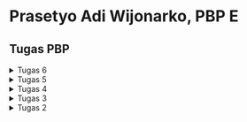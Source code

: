 # Prasetyo Adi Wijonarko, PBP E

## **Tugas PBP**

<details>
<summary> Tugas 6 </summary>

- [X] Mengubah tugas 5 yang telah dibuat sebelumnya menjadi menggunakan AJAX.
	- [x] AJAX GET
	   - [x] Ubahlah kode cards data item agar dapat mendukung  AJAX GET.
      - [x] Lakukan pengambilan task menggunakan AJAX GET.
   - [x] AJAX POST
      - [x] Buatlah sebuah tombol yang membuka sebuah modal dengan form untuk menambahkan item.
      - [x] Buatlah fungsi view baru untuk menambahkan item baru ke dalam basis data.
      - [x] Buatlah path ```/create-ajax/``` yang mengarah ke fungsi view yang baru kamu buat.
      - [x] Hubungkan form yang telah kamu buat di dalam modal kamu ke path``` /create-ajax/```.
      - [x] Lakukan refresh pada halaman utama secara asinkronus untuk menampilkan daftar item terbaru tanpa reload halaman utama secara keseluruhan.
   - [x] Melakukan perintah ```collecstatic```
- [X] Menjawab beberapa pertanyaan berikut pada ```README.md``` pada root folder (silakan modifikasi ```README.md`` yang telah kamu buat sebelumnya; tambahkan subjudul untuk setiap tugas).
   - [x] Jelaskan perbedaan antara asynchronous programming dengan synchronous programming.
   - [x] Dalam penerapan JavaScript dan AJAX, terdapat penerapan paradigma event-driven programming. Jelaskan maksud dari paradigma tersebut dan sebutkan salah satu contoh penerapannya pada tugas ini.
   - [x] Jelaskan penerapan asynchronous programming pada AJAX.
   - [x] Pada PBP kali ini, penerapan AJAX dilakukan dengan menggunakan Fetch API daripada library jQuery. Bandingkanlah kedua teknologi tersebut dan tuliskan pendapat kamu teknologi manakah yang lebih baik untuk digunakan.
   - [x] Jelaskan bagaimana cara kamu mengimplementasikan checklist di atas secara step-by-step (bukan hanya sekadar mengikuti tutorial).
- [x] Melakukan ```add```-```commit```-```push``` ke GitHub
- [x] Melakukan deployment ke PaaS PBP Fasilkom UI dan sertakan tautan aplikasi pada file README.md.
<br>
<hr>

### Mengubah tugas 5 yang telah dibuat sebelumnya menjadi menggunakan AJAX

- AJAX GET
   - Ubahlah kode card data item agar dapat mendukung AJAX GET
   - Lakukan pengambilan task menggunakan AJAX GET
      - Buka views.py pada direktori main dan tambahkan fungsi berikut
      ```
      def get_item_json(request):
         product_item = Item.objects.all()
         return HttpResponse(serializers.serialize('json', product_item))
      ```
      - Buka urls.py, tambahkan impor fungsi ```get_item_json``` dan tambahkan kode berikut di ```urlpatterns```
      ```
      path('get-item/', get_item_json, name='get_item_json'),
      ```
      - Buka ```main.html``` tambahkan ```<script>```
      ```
      async function getProducts() {
         return fetch("{% url 'main:get_item_json' %}").then((res) => res.json())
      }
      ```
- AJAX POST
   - Modal:
   - Button untuk membuka modal:
   - Buatlah fungsi view baru untuk menambahkan item baru ke dalam basis data.
      - Buka ```views.py``` pada main dan tambahkan import ```from django.views.decorators.csrf import csrf_exempt``` dan tambahkan fungsi berikut:
         ```
         @csrf_exempt
         def add_item_ajax(request):
            if request.method == 'POST':
               name = request.POST.get("name")
               amount = request.POST.get("amount")
               description = request.POST.get("description")
               user = request.user

               new_product = Product(name=name,amount=amount, description=description, user=user)
               new_product.save()

               return HttpResponse(b"CREATED", status=201)
            return HttpResponseNotFound()
         ```
   - Buatlah path /create-ajax/ yang mengarah ke fungsi view yang baru kamu buat.
      - Buka urls.py tambahkan impor add_item_ajax dari views.py dan tambahkan path url:
         ```
         path('create-ajax/', add_product_ajax, name='add_product_ajax'),
         ```
   - Hubungkan form yang telah kamu buat di dalam modal kamu ke path /create-ajax/.

   - Lakukan refresh pada halaman utama secara asinkronus untuk menampilkan daftar item terbaru tanpa reload halaman utama secara keseluruhan.
- Melakukan perintah ```collecstatic```.
   - Buka ```settings.py``` dan tambahkan kode beirkut:
   ```
   STATIC_URL = 'static/'
   STATIC_ROOT = os.path.join(BASE_DIR, 'static')
   ```
   - Jalankan dengan perintah ```python3 manage.py collectstatic```
<hr>

### Jelaskan perbedaan antara asynchronous programming dengan synchronous programming.
- Asynchronous Programming:
   - Non-blocking dan Multi-Threaded:
   Asynchronous programming adalah arsitektur non-blocking, yang berarti eksekusi suatu tugas tidak bergantung pada selesainya tugas sebelumnya. Tugas-tugas dapat berjalan secara simultan (multi-threaded).
   - Parallel Execution:
   Operasi atau program dapat berjalan secara paralel, memungkinkan beberapa tugas berjalan secara bersamaan.
   - Non-blocking I/O:
   Dapat mengirim banyak permintaan ke server tanpa harus menunggu jawaban dari setiap permintaan sebelum mengirim yang berikutnya.
   - Increased Throughput:
   Meningkatkan throughput karena beberapa operasi dapat berjalan pada saat bersamaan.
   - User Experience:
   Meningkatkan pengalaman pengguna dengan mengurangi waktu tunda antara pemanggilan fungsi dan pengembalian nilai dari fungsi tersebut. Ini membantu aplikasi merasa lebih responsif dan cepat.
- Synchronous Programming:
   - Blocking dan Single-Threaded:
   Synchronous programming adalah arsitektur blocking, yang berarti eksekusi setiap operasi tergantung pada penyelesaian operasi sebelumnya. Hanya satu operasi atau program yang akan berjalan pada satu waktu (single-threaded).
   - Sequential Execution:
   Operasi atau program dijalankan secara berurutan, satu demi satu. Setiap tugas harus menunggu tugas sebelumnya untuk selesai sebelum dapat dimulai.
   - Blocking I/O:
   Hanya bisa mengirim satu permintaan ke server pada satu waktu dan harus menunggu sampai mendapatkan jawaban sebelum mengirim permintaan berikutnya.
   - Slower Execution:
   Lebih lambat karena operasi berjalan satu per satu secara berurutan.
   - Developer Experience:
   Lebih mudah untuk dikodekan. Synchronous programming lebih mudah diimplementasikan dan didukung oleh hampir semua bahasa pemrograman. Karena ini adalah metode pemrograman default, pengembang tidak perlu menghabiskan waktu belajar hal baru yang dapat membuka peluang bagi bug.
<hr>

### Dalam penerapan JavaScript dan AJAX, terdapat penerapan paradigma event-driven programming. Jelaskan maksud dari paradigma tersebut dan sebutkan salah satu contoh penerapannya pada tugas ini.
Paradignma event-driven programming mengacu pada pendekatan dimana elemen-elemen yang terdapat dalam halaman web berkomunikasi melalui events (peristwa). Misalnya, ketika pengguna berinteraksi dengan web seperti mengklik tombol, peristiwa tersebut dipicu. Sebagai respons, kode atau tindakan tertentu dieksekusi. Pendekatan ini memungkinkan halaman web menjadi dinamis dan responsif terhadap tindakan pengguna, menciptakan pengalaman pengguna yang lebih interaktif dan dinamis. Dalam paradignma event-driven programming, program menunggu terjadinya peristiwa tertentu. Ketika peristiwa tersebut terjadi, kode yang sesuai akan dijalankan. Contoh salah satu penerapannya adalah ```Buat Item```, menggunakan event ```onclick``` pada ```button_add```. 
<hr>

### Jelaskan penerapan asynchronous programming pada AJAX.
Dalam penggunaan AJAX asinkronus, respons dari server tidak menunggu permintaan. Setelah mengirim permintaan, JavaScript dapat melanjutkan tugas lainnya. Setiap permintaan AJAX melibatkan pengiriman data dan informasi header ke server, yang kemudian diproses oleh server untuk menghasilkan respons yang dikirimkan kembali ke klien. Dengan cara ini, JavaScript dapat mengirim permintaan tanpa harus menunggu respons, memungkinkan kelancaran jalannya tugas lainnya, dan tetap menjaga responsivitas halaman.
<hr>

### Pada PBP kali ini, penerapan AJAX dilakukan dengan menggunakan Fetch API daripada library jQuery. Bandingkanlah kedua teknologi tersebut dan tuliskan pendapat kamu teknologi manakah yang lebih baik untuk digunakan.
Fetch API
- Bagian standar JavaScript yang didukung oleh banyak browser dan mengadopsi pendekatan yang lebih baru.
- Dirancang untuk kompatibilitas lintas browser dan lebih cocok untuk mendukung browser lama.
- Mengembalikan objek Promise, memudahkan penggunaan async/await.
jQuery
- Fokus pada permintaan HTTP dan respons, tanpa banyak fitur tambahan, dan tidak memiliki ekosistem plugin yang besar.
- Memiliki ekosistem yang luas dengan banyak plugin yang dapat memperluas fungsionalitas dan menghemat waktu.
- Dapat memperkenalkan beberapa overhead dan pemrosesan tambahan yang dapat mempengaruhi kinerja dalam permintaan yang intensif.
menurut saya penggunaan jQuery dan Fetch API sangat tergantung pada kebutuhan dan konteks proyek. Jika sudah menggunakan jQuery dan ingin menghindari menambahkan dependensi tambahan, penggunaan jQuery AJAX mungkin menjadi pilihan yang tepat. Jika mencari sintaks yang lebih modern dan fleksibel, maka gunakan Fetch API. Selain itu, jika proyek perlu mendukung browser yang lebih lama yang tidak mendukung Fetch API, maka penggunaan jQuery AJAX dengan kompatibilitas yang baik bisa menjadi pilihan yang masuk akal. 
</details>

<details>
<summary>Tugas 5 </summary>

Checklist untuk tugas ini adalah sebagai berikut.
- [X] Kustomisasi desain pada templat HTML yang telah dibuat pada Tugas 4 dengan menggunakan CSS atau CSS framework (seperti Bootstrap, Tailwind, Bulma) dengan ketentuan sebagai berikut:
	- [x] Kustomisasi halaman login, register, dan tambah inventori semenarik mungkin.
	- [x] Kustomisasi halaman daftar inventori menjadi lebih berwarna maupun menggunakan apporach lain seperti menggunakan Card.
- [x] Menjawab beberapa pertanyaan berikut pada `README.md` pada root folder (silakan modifikasi `README.md` yang telah kamu buat sebelumnya; tambahkan subjudul untuk setiap tugas).
	- [x]Jelaskan manfaat dari setiap element selector dan kapan waktu yang tepat untuk menggunakannya.
	- [x] Jelaskan HTML5 Tag yang kamu ketahui.
	- [x] Jelaskan perbedaan antara margin dan padding.
   - [x] Jelaskan perbedaan antara framework CSS Tailwind dan Bootstrap. Kapan sebaiknya kita menggunakan Bootstrap daripada Tailwind, dan sebaliknya?
	- [x] Jelaskan bagaimana cara kamu mengimplementasikan checklist di atas secara step-by-step (bukan hanya sekadar mengikuti tutorial).
- [X] Melakukan add-commit-push ke GitHub.
<br>
<hr>

### Jelaskan bagaimana cara kamu mengimplementasikan checklist di atas secara step-by-step (bukan hanya sekadar mengikuti tutorial).
1. `create_item.html`
   * Pada `create_item.html` saya menambahkan CSS seperti berikut
   ```
   .add-item-container {
      display: flex;
      justify-content: center;
      align-items: center;
      height: 100vh;
      background-color: #4caf50;
   }

   .add-item-form {
      text-align: center;
      padding: 20px;
      border-radius: 10px;
      background-color: white;
   }

   .add-item-header {
      color: #4caf50;
   }

   .add-item-table {
      margin: 0 auto;
   }

   .add-item-button {
      background-color: #4caf50;
      color: white;
      padding: 10px 20px;
      border: none;
      border-radius: 5px;
      cursor: pointer;
   }

   ```

   Penjelasan CSS di atas:

      * `.add-item-container`: Membuat wadah dengan tinggi 100% dari viewport (tinggi layar) dengan latar belakang warna hijau (#4caf50) dan mengatur kontennya ke 
      tengah baik secara horizontal maupun vertikal.
      * `add-item-form`: Mendesain formulir dengan latar belakang putih, padding 20px, dan sudut elemen formulir (border-radius) sebesar 10px.
      * `.add-item-header`: Memberi warna teks hijau untuk judul formulir.
      * `.add-item-table`: Mengatur margin formulir ke auto, sehingga akan berada di tengah-tengah halaman.
      * `.add-item-button`: Mendesain tombol dengan latar belakang hijau dan teks putih, dengan padding 10px di atas dan bawah serta 20px di kanan dan kiri, 
      membulatkan sudut tombol (border-radius) sebesar 5px, dan mengubah kursor saat diarahkan ke tombol.
   
   * Dengan menambahkan style yang sudah kita definisikan, ubah htmlnya agar dapat menggunakan style tersebut seperti contoh dibawah berikut:
   ```
   {% extends 'base.html' %} 

   {% block content %}
   <div class="add-item-container">
      <div class="add-item-form">
         <h1 class="add-item-header">Add New Item</h1>
         <form method="POST">
               {% csrf_token %}
               <table class="add-item-table">
                  {{ form.as_table }}
                  <tr>
                     <td></td>
                     <td>
                           <input type="submit" value="Add Item" class="add-item-button">
                     </td>
                  </tr>
               </table>
         </form>
      </div>
   </div>
   {% endblock %}

   ```

2. `login.html`
   * Pada `login.html` saya menambahkan CSS sebagai berikut:
   ```
      body {
         background-color: #58d358;
         display: flex;
         justify-content: center;
         align-items: center;
         height: 100vh;
         margin: 0;
      }

      .login {
         background-color: #ffffff;
         padding: 20px;
         border-radius: 10px;
         box-shadow: 0px 0px 10px 0px rgba(0, 0, 0, 0.1);
      }

      .login h1 {
         text-align: center;
         color: #008000;
      }

      .form-control {
         width: 90%;
         padding: 10px;
         margin: 10px 0;
         border: 1px solid #008000;
         border-radius: 5px;
      }

      .btn.login_btn {
         width: 30%;
         margin: 0 auto;
         background-color: #008000;
         color: #ffffff;
         border: none;
         padding: 10px;
         cursor: pointer;
         border-radius: 5px;
         display: block;
      }

      .btn.login_btn:hover {
         background-color: #005700;
      }

      .login p {
         text-align: center;
         margin-top: 20px;
      }

   ```
   Penjelasan
      * `body`: Mengatur latar belakang halaman dengan warna hijau muda (#58d358) dan mengatur tata letak halaman menjadi flex container agar elemen-elemen di dalamnya dapat diatur secara fleksibel.
      * `.login`: Mengatur tampilan kotak login dengan latar belakang putih, padding, sudut elemen login (border-radius), dan efek bayangan menggunakan properti box-shadow.
      * `.login h1`: Mengatur tampilan judul "Login" dengan warna hijau muda (#008000) dan posisi teks tengah (text-align: center).
      * `.form-control`: Mengatur tampilan input dengan lebar 90%, padding, margin atas dan bawah, border, dan sudut elemen input.
      * `.btn.login_btn`: Mengatur tampilan tombol login dengan lebar 30%, warna latar belakang hijau muda, warna teks putih, border, padding, kursor, sudut elemen tombol, dan membuatnya menjadi elemen blok untuk menerapkan margin tengah (margin: 0 auto).
      * `.btn.login_btn:hover:` Mengatur tampilan tombol saat dihover dengan mengubah warna latar belakang menjadi hijau tua (#005700).
      * `.login p`: Memusatkan teks "Don't have an account yet? Register Now" secara horizontal dan memberikan margin atas 20px

   * Setelah mendefinisikan style cssnya, tambahkan kode html sebagai berikut
   ```
   <body>
      <div class="login">
         <h1>Login</h1>
         <form method="POST" action="">
               {% csrf_token %}
               <div>
                  <input type="text" name="username" placeholder="Username" class="form-control">
               </div>

               <div>
                  <input type="password" name="password" placeholder="Password" class="form-control">
               </div>

               <div>
                  <input class="btn login_btn" type="submit" value="Login">
               </div>
         </form>

         {% if messages %}
         <ul>
               {% for message in messages %}
               <li>{{ message }}</li>
               {% endfor %}
         </ul>
         {% endif %}

         <p>Don't have an account yet? <a href="{% url 'main:register' %}">Register Now</a></p>
      </div>
   </body>

   </html>
   ```
3. `register.html`
   * Pada `register.html` saya menambahkan css sebagai berikut
   ```
   .login-container {
      display: flex;
      justify-content: center;
      align-items: center;
      height: 100vh;
      background-color: #4caf50;
   }

   .login {
      text-align: center;
      padding: 20px;
      border-radius: 10px;
      background-color: white;
   }

   .login-form table {
      margin: 0 auto;
   }

   .login-form input[type="text"], 
   .login-form input[type="password"] {
      width: 100%;
      margin-bottom: 10px;
      padding: 8px;
      box-sizing: border-box;
   }

   .login-form input[type="submit"] {
      background-color: #4caf50;
      color: white;
      padding: 10px 20px;
      border: none;
      border-radius: 5px;
      cursor: pointer;
   }

   .login-form input[type="submit"]:hover {
      background-color: #45a049;
   }
   ```

   Penjelasan
      * `.login-container`: Membuat wadah dengan tinggi 100% dari viewport (tinggi layar) dengan latar belakang warna hijau (#4caf50) dan mengatur kontennya ke tengah baik secara horizontal maupun vertikal.
      * `.login`: Membuat kotak formulir dengan latar belakang putih, padding 20px, dan sudut elemen formulir (border-radius) sebesar 10px.
      * `.login-form table`: Mengatur margin formulir ke auto, sehingga formulir berada di tengah halaman.
      * `.login-form input[type="text"], .login-form input[type="password"]`: Mengatur lebar input menjadi 100%, memberi margin bawah 10px, padding 8px, dan mengatur box-sizing agar padding tidak mempengaruhi lebar input.
      * `.login-form input[type="submit"]`: Mendesain tombol submit dengan latar belakang hijau (#4caf50), teks putih, padding 10px di atas dan bawah serta 20px di kanan dan kiri, membulatkan sudut tombol (border-radius) sebesar 5px, dan mengubah kursor saat diarahkan ke tombol.
      * `.login-form input[type="submit"]:hover`: Mengubah warna latar belakang tombol saat dihover menjadi hijau tua (#45a049).

   * Setelah mendefinisikan style cssnya, tambahkan kode html sebagai berikut
   ```
   <div class="login-container">
      <div class="login">
         <h1>Register</h1>  

         <form method="POST" class="login-form">  
               {% csrf_token %}  
               <table>
                  {{ form.as_table }}  
                  <tr>  
                     <td></td>
                     <td><input type="submit" name="submit" value="Daftar"/></td>  
                  </tr>  
               </table>  
         </form>

         {% if messages %}  
               <ul>   
                  {% for message in messages %}  
                     <li>{{ message }}</li>  
                  {% endfor %}  
               </ul>   
         {% endif %}
      </div>
   </div>  
   ```
4. `main.html`
   * Pada `main.html` saya menambahkan CSS sebagai berikut:
   ```
      body {
         background-color: #f5f5f5;
         font-family: Arial, sans-serif;
         margin: 0;
         padding: 0;
      }

      .header {
         background-color: #4caf50;
         color: white;
         padding: 15px;
         text-align: left;
         display: flex;
         justify-content: space-between;
         align-items: center;
         margin-bottom: 30px;
      }

      .last-login-text {
         bottom: 20px;
         right: 20px;
         background-color: white;
         padding: 10px;
         border-radius: 5px;
         box-shadow: 0 4px 8px 0 rgba(0, 0, 0, 0.2);
      }

      .header-right {
         display: flex;
         gap: 20px;
      }

      .container {
         display: flex;
         flex-wrap: wrap;
         justify-content: center;
         padding: 20px;
      }

      .add-button {
         margin: 0 200px;
         background-color: #4caf50;
         color: white;
         border: none;
         padding: 14px 20px;
         border-radius: 5px;
         cursor: pointer;
         transition: background-color 0.3s ease;
         margin-bottom: 5px;
         text-decoration: none;
      }

      .add-button:hover {
         background-color: #45a049;
      }

      .item-count {
         font-size: 20px;
         font-weight: bold;
         margin-bottom: 10px;
         font-family: "Roboto", sans-serif;
      }

      .top-section {
         margin: 0 80px;
         margin-top: 20px;
         display: flex;
         justify-content: space-between;
         width: 100%;
         margin-bottom: 5px;
      }

      .card {
         width: 300px;
         margin: 20px;
         padding: 40px;
         border-radius: 10px;
         box-shadow: 0 4px 8px 0 rgba(0, 0, 0, 0.2);
         background-color: white;
         transition: box-shadow 0.3s ease;
      }

      .card-buttons {
         display: flex;
         flex-direction: column;
         justify-content: space-between;
         margin-top: 20px;
      }

      .card-button {
         background-color: #4caf50;
         color: white;
         border: none;
         padding: 10px 20px;
         border-radius: 5px;
         cursor: pointer;
         transition: background-color 0.3s ease;
         width: 100px;
         text-align: center;
         text-decoration: none;
      }

      .button-row {
         display: flex;
         justify-content: space-between;
         margin-bottom: 10px;
      }

      .card-button:last-child {
         margin-right: 0;
      }

      .card-button:hover {
         background-color: #45a049;
      }

      .logout {
         color: white;
         text-decoration: none;
         background-color: #f44336;
         padding: 10px 20px;
         border-radius: 5px;
         transition: background-color 0.3s ease;
      }

      .logout:hover {
         background-color: #d32f2f;
      }
   ```
   Penjelasannya :
      * `Body`: Digunakan untuk mengatur properti dasar halaman: Memberikan latar belakang berwarna (#f5f5f5), menggunakan font Arial dan fallback sans-serif, 
      serta menghapus margin dan padding default.
      * `.header`: Digunakan untuk mengatur header halaman: Memberikan latar belakang hijau (#4caf50), teks putih, padding 15px, dan mengatur elemen-elemen 
      di dalamnya menggunakan flexbox agar terletak di sebelah kiri dan kanan.
      * `.last-login-text`: Digunakan untuk menampilkan teks sesi terakhir login: Memberikan latar belakang putih, padding 10px, border-radius 5px, dan efek bayangan (box shadow) untuk memberi elemen tampilan bertekstur.
      * `.header-right`: Digunakan untuk mengelompokkan elemen di sebelah kanan header: Menggunakan flexbox dengan jarak (gap) 20px antar elemen.
      * `.container`: Digunakan untuk mengelompokkan konten halaman: Menggunakan flexbox dengan wrap agar konten dapat melingkupi ke baris baru jika ruang tidak mencukupi, 
      dan memberikan padding 20px.
      * `.add-button`: Digunakan untuk tombol "Buat Item": Memberikan margin di sisi kanan dan kiri, latar belakang hijau, teks putih, padding, sudut melengkung, efek hover 
      dengan perubahan warna latar belakang, dan mengubah kursor menjadi tanda tangan saat dihover.
      * `.item-count`: Digunakan untuk menunjukkan jumlah item: Memberikan ukuran font 20px, tebal, dan menggunakan font "Roboto" atau fallback sans-serif.
      * `.top-section`: Digunakan untuk mengatur bagian atas halaman: Menggunakan flexbox dengan ruang margin, memberikan efek hover pada tombol "Buat Item" seperti .add-button.
      * `.card`: Digunakan untuk mengatur kartu item: Memberikan lebar 300px, margin, padding, sudut melengkung, efek bayangan, dan transisi efek bayangan untuk 
      merespons perubahan hover.
      * ``.card-buttons``: Digunakan untuk mengelompokkan tombol-tombol di dalam kartu item: Menggunakan flexbox dengan penataan vertikal, memberikan ruang margin di bagian atas.
      * ``.card-button``: Digunakan untuk tombol-tombol dalam kartu item: Memberikan latar belakang hijau, teks putih, padding, sudut melengkung, efek hover 
      dengan perubahan warna latar belakang, dan mengubah kursor menjadi tanda tangan saat dihover.
      * ``.logout``: Digunakan untuk tombol logout: Memberikan warna teks putih, latar belakang merah (#f44336), padding, sudut melengkung, dan efek hover dengan 
      perubahan warna latar belakang.
   * Setelah mendefinisikan css style, tambahkan kode html sebagai berikut
   ```
      <body>
      <div class="header">
         <div class="header-left">
               <p><strong>Nama:</strong> {{ name }}</p>
               <p><strong>Kelas:</strong> {{ class }}</p>
         </div>
         <div class="header-right">
               <a href="{% url 'main:logout' %}" class="logout">Logout</a>
         </div>
      </div>

      <div class="top-section">
         <div class="top-section">
               <h2 class="item-count">Anda menyimpan {{ items.count }} item disini</h2>
               <a href="{% url 'main:create_item'%}" class="add-button">Buat Item</a>
         </div>
      </div>

      <div class="container">
         {% for item in items %}
               <div class="card">
                  <h2>{{ item.name }}</h2>
                  <p><strong>Jumlah:</strong> {{ item.amount }}</p>
                  <p><strong>Deskripsi:</strong> {{ item.description }}</p>
                  <div class="card-buttons">
                     <div class="button-row">
                           <a href="add_amount/{{ item.id }}" class="card-button">Tambah</a>
                           <a href="decrement_amount/{{ item.id }}" class="card-button">Kurang</a>
                     </div>
                     <div class="button-row">
                           <a href="edit_item/{{ item.id }}" class="card-button">Edit</a>
                           <a href="delete_item/{{ item.id }}" class="card-button">Hapus</a>
                     </div>
                  </div>
               </div>
         {% endfor %}
      </div>

      <div class="last-login-text">
         Sesi terakhir login: {{ last_login }}
      </div>

      </body>
      {% endblock content %}
      </html>

   ```
<br>
<hr>

### Jelaskan manfaat dari setiap element selector dan kapan waktu yang tepat untuk menggunakannya.
* Element Selector memungkinkan kita mengubah properti untuk semua elemen yang memiliki tag HTML yang sama.Kita dapat menggunakan element sebagai selector dalam file CSS. Element selector menggunakan format [id_name] (tanpa diawali oleh sebuah simbol).  Cocok digunakan saat Anda ingin mengubah gaya untuk semua elemen dengan tag HTML yang sama.
* ID selector menggunakan ID pada tag sebagai selector-nya. ID bersifat unik dalam satu halaman web. ID dapat ditambahkan pada halaman template HTML.Kemudian, kita dapat menggunakan ID tersebut sebagai selector dalam file CSS. ID selector menggunakan format #[id_name] (selalu diawali #).Digunakan ketika kita hanya memiliki satu elemen dalam halaman web yang membutuhkan pengaturan khusus dan unik.
* Class Selector memungkinkan kita untuk mengelompokkan elemen dengan karakteristik yang sama.Kemudian, kita dapat menggunakan Class tersebut sebagai selector dalam file CSS. Class selector menggunakan format .[class_name] (diawali .). Cocok digunakan ketika kita ingin mengelompokkan beberapa elemen yang memiliki karakteristik atau styling yang sama.
<br>
<hr>

### Jelaskan HTML5 tag uang kamu ketahui
* `<article>`: Digunakan untuk mendefinisikan sebuah konten independen dalam dokumen, seperti artikel blog, majalah, atau koran.
* `<aside>` : Menunjukkan bahwa artikel tersebut memiliki hubungan yang sedikit terkait dengan konten keseluruhan halaman.
* `<canvas>`: Digunakan untuk menggambar gambar atau grafik.
* `<details>`: Menyatakan informasi atau kontrol tambahan yang diperlukan oleh pengguna.
* `<footer>`: Mendefinisikan footer untuk sebuah bagian.
* `<header>`: Mendefinisikan header untuk sebuah bagian.
* `<nav>`: Digunakan untuk mendefinisikan tautan navigasi dalam dokumen.
* `<progress>`: Menyatakan kemajuan dari suatu tugas.
* `<rp>`: Mendefinisikan apa yang harus ditampilkan di browser yang tidak mendukung anotasi ruby.
* `<rt>`: Mendefinisikan penjelasan atau pelafalan karakter.
* `<ruby>`: Mendefinisikan anotasi ruby bersama dengan `<rp>` dan `<rt>`.
* `<section>`: Mendefinisikan sebuah bagian dalam dokumen.
* `<summary>`: Menyatakan judul yang terlihat untuk elemen ``<details>``.
<br>
<hr>

### Jelaskan perbedaan antara margin dan padding
* Padding:
   * Representasi: Padding menggambarkan jumlah ruang dalam 
   (inner space) yang dimiliki oleh suatu elemen.
   * Pengaturan Otomatis: Tidak mungkin mengatur padding 
   sebagai "auto padding." Padding harus ditentukan secara eksplisit.
   * Pengaturan Nilai Negatif: Tidak mungkin menggunakan nilai
   negatif saat mendefinisikan padding. Padding tidak dapat memiliki nilai negatif.
   * Pengaruh Terhadap Elemen Lain: Padding dapat dipengaruhi 
   oleh gaya elemen lain di situs web, seperti font atau ukuran konten.

* Margin:
   * Representasi: Margin adalah whitespace (ruang putih) yang tersedia di sekitar suatu elemen, menentukan jarak antara elemen tersebut dan elemen-elemen lain di sekitarnya.
   * Pengaturan Otomatis: Mungkin menggunakan pengaturan otomatis (seperti "margin: auto;") untuk margin, yang akan secara otomatis menyesuaikan margin berdasarkan konten dan lebar elemen terkait.
   * Pengaturan Nilai Negatif: Mungkin menggunakan nilai negatif saat mendefinisikan margin. Nilai negatif dalam margin dapat digunakan untuk menempatkan elemen di luar batas normalnya, menghasilkan tumpukan elemen.
   * Pengaruh Terhadap Elemen Lain: Margin tidak dipengaruhi oleh stylisasi elemen-elemen lain di situs web. Margin dapat mempengaruhi jarak antara elemen-elemen di sekitarnya tanpa mempengaruhi gaya elemen lainnya.
<br>
<hr>

### Jelaskan perbedaan antara framework CSS Tailwind dan Bootstrap. Kapan sebaiknya kita menggunakan Bootstrap daripada Tailwind, dan sebaliknya?
1. Tailwind
   * Tailwind CSS membangun tampilan dengan menggabungkan kelas-kelas utilitas yang telah didefinisikan sebelumnya.
   * Tailwind CSS memiliki file CSS yang lebih kecil sedikit dibandingkan Bootstrap dan hanya akan memuat kelas-kelas utilitas yang ada
   * Tailwind CSS memiliki memberikan fleksibilitas dan adaptabilitas tinggi terhadap proyek
   * Tailwind CSS memiliki pembelajaran yang lebih curam karena memerlukan pemahaman terhadap kelas-kelas utilitas yang tersedia dan bagaimana menggabungkannya untuk mencapai tampilan yang diinginkan.

2. Bootstrap
   * Bootstrap menggunakan gaya dan komponen yang telah didefinisikan, yang memiliki tampilan yang sudah jadi dan dapat digunakan secara langsung.
   * Bootstrap memiliki file CSS yang lebih besar dibandingkan dengan Tailwind CSS karena termasuk banyak komponen yang telah didefinisikan.
   * Bootstrap sering kali menghasilkan tampilan yang lebih konsisten di seluruh proyek karena menggunakan komponen yang telah didefinisikan.
   * Bootstrap memiliki pembelajaran yang lebih cepat untuk pemula karena dapat mulai dengan komponen yang telah didefinisikan. 

Jika menginginkan kontrol penuh dan kemampuan kostumisasi yang tinggi, Tailwind CSS merupakan pilihan yang baik. Namun, jika membutuhkan solusi cepat dan komponen yang sudah siap pakai dan konsistensi desain, Bootstrap lebih sesuai.

</details>

<details>
<summary>Tugas 4</summary>

Checklist untuk tugas ini adalah sebagai berikut.
- [X] Mengimplementasikan fungsi registrasi, login, dan logout untuk memungkinkan pengguna untuk mengakses aplikasi sebelumnya dengan lancar.
- [x] Membuat dua akun pengguna dengan masing-masing tiga dummy data menggunakan model yang telah dibuat pada aplikasi sebelumnya untuk 
      setiap akun di lokal.
- [x] Menghubungkan model `Item` dengan `User`.
- [x] Menampilkan detail informasi pengguna yang sedang logged in seperti username dan menerapkan `cookies` seperti `last login` 
      pada halaman utama aplikasi.
- [x] Menjawab beberapa pertanyaan berikut pada `README.md` pada root folder (silakan modifikasi `README.md` yang telah kamu 
      buat sebelumnya; tambahkan subjudul untuk setiap tugas).
	- [x]Apa itu Django `UserCreationForm`, dan jelaskan apa kelebihan dan kekurangannya?
	- [x] Apa perbedaan antara autentikasi dan otorisasi dalam konteks Django, dan mengapa keduanya penting?
	- [x] Apa itu _cookies_ dalam konteks aplikasi web, dan bagaimana Django menggunakan _cookies_ untuk mengelola data sesi pengguna?
   - [x] Apakah penggunaan cookies aman secara default dalam pengembangan web, atau apakah ada risiko potensial yang harus diwaspadai?
	- [x] Jelaskan bagaimana cara kamu mengimplementasikan checklist di	atas secara step-by-step (bukan hanya sekadar mengikuti tutorial).
- [X] Melakukan add-commit-push ke GitHub.
<br>
<hr>

### Mengimplementasikan fungsi registrasi, login, dan logout untuk memungkinkan pengguna untuk mengakses aplikasi sebleumnya dengan lancar
1. Membuat Fungsi dan Form Registrasi
   * Buka `views.py` pada subdirektori `main` dan buat fungsi `register ` yang menerima parameter request`, tambahkan kode berikut: 
   ```
   from django.shortcuts import redirect
   from django.contrib.auth.forms import UserCreationForm
   from django.contrib import messages  

   def register(request):
      form = UserCreationForm()

      if request.method == "POST":
         form = UserCreationForm(request.POST)
         if form.is_valid():
            form.save()
            messages.success(request, 'Your account has been successfully created!')
            return redirect('main:login')
      context = {'form':form}
      return render(request, 'register.html', context)
   ```

   * Buat berkas `register.html` pada `main/templates`, tambahkan kode berikut: 
   ```
   {% extends 'base.html' %}

   {% block meta %}
      <title>Register</title>
   {% endblock meta %}

   {% block content %}  

   <div class = "login">
      
      <h1>Register</h1>  

         <form method="POST" >  
               {% csrf_token %}  
               <table>  
                  {{ form.as_table }}  
                  <tr>  
                     <td></td>
                     <td><input type="submit" name="submit" value="Daftar"/></td>  
                  </tr>  
               </table>  
         </form>

      {% if messages %}  
         <ul>   
               {% for message in messages %}  
                  <li>{{ message }}</li>  
                  {% endfor %}  
         </ul>   
      {% endif %}

   </div>  

   {% endblock content %}
   ```

   * Buka `urls.py` dan tambahkan kode berikut:
    ```
    from main.views import register
    ```

    tambahkan _pathurl_

    ```
    path('register/', register, name='register'),
    ```
2. Membuat Fungsi Login
   * Buka `views.py` pada subdirektori `main` dan buatlah fungsi dengan nama `login_user` yang menerima parameter `request`. 
     Tambahkan kode berikut:
   ```
   from django.contrib.auth import authenticate, login

   def login_user(request):
    if request.method == 'POST':
        username = request.POST.get('username')
        password = request.POST.get('password')
        user = authenticate(request, username=username, password=password)
        if user is not None:
            login(request, user)
            return redirect('main:show_main')
        else:
            messages.info(request, 'Sorry, incorrect username or password. Please try again.')
    context = {}
    return render(request, 'login.html', context)
   ```
   * Buat berkas `login.html` pada `main/templates`, tambahkan kode berikut
   ```
   {% extends 'base.html' %}

   {% block meta %}
      <title>Login</title>
   {% endblock meta %}

   {% block content %}

   <div class = "login">

      <h1>Login</h1>

      <form method="POST" action="">
         {% csrf_token %}
         <table>
               <tr>
                  <td>Username: </td>
                  <td><input type="text" name="username" placeholder="Username" class="form-control"></td>
               </tr>
                     
               <tr>
                  <td>Password: </td>
                  <td><input type="password" name="password" placeholder="Password" class="form-control"></td>
               </tr>

               <tr>
                  <td></td>
                  <td><input class="btn login_btn" type="submit" value="Login"></td>
               </tr>
         </table>
      </form>

      {% if messages %}
         <ul>
               {% for message in messages %}
                  <li>{{ message }}</li>
               {% endfor %}
         </ul>
      {% endif %}     
         
      Don't have an account yet? <a href="{% url 'main:register' %}">Register Now</a>

   </div>

   {% endblock content %}
   ```

   * Buka `urls.py` tambahkan kode berikut
   ```
   from main.views import login_user
   ```

   Tambahkan _path url_
   ```
   path('login/', login_user, name='login'),
   ```

   3. Membuat funsi Logout 
   * Buka `views.py` pada subdirektori `main` dan buatlah fungsi dengan nama `logout_user` yang menerima parameter `request`. Tambahkan kode berikut:
   ```
   from django.contrib.auth import logout

   def logout_user(request):
    logout(request)
    return redirect('main:login')
   ```
   * Tambahkan kode berikut pada berkas `main.html` setelah _hyperlink tag_
   ```
   <a href="{% url 'main:logout' %}">
      <button>
         Logout
      </button>
   </a>
   ```

   * Buka `urls.py` tambahkan kode berikut
   ```
   from main.views import logout_user
   ```

   Tambahkan _path url_
   ```
   path('logout/', logout_user, name='logout'),
   ```
<br>
<hr>

### Membuat dua akun pengguna dengan masing-masing tiga dummy data menggunakan model yang telah dibuat pada aplikasi sebelumnya untuk setiap akun di lokal.
* Nnyalakan virtual environtment, lalu jalankan `python manage.py runserver` dan buka http://localhost:8000.
* Lakukan register, pada kasus ini saya menambahkan 2 dummy account yaitu 
   dummy account 1
   - name : Prasetyo_Adi
   - pass : jasjustehsisri
   - Item : 
      - Mangga - 5 - Mangga fresh dan segar	
      - Rujak - 20 - Rujak Segar
      - Ikan Kembung - 12 - Ikan kembung import
   dummyaccount 2
   - name : Ghoni
   - pass : GhaniGhoni
   - item : 
      - Pepaya - 11 - Pepaya Segar
      - Mangga - 21 - Mangga Segar
      - Ikan Lele - 15 - Ikan lele fresh
<br>
<hr>

### Menghubungkan model `Item` dengan `User`.
* Buka `models.py` pada subdirektori `main`, tambahkan kode:
   ```
   from django.contrib.auth.models import User
   ```

   Pada class Item tambahkan kode berikut
   ```
   user = models.ForeignKey(User, on_delete=models.CASCADE)
   ```
* Buka `views.py` pada subdirektori `main`, ubah `create_item`
   ```
   def create_item(request):
   item = ItemForm(request.POST or None)

   if form.is_valid() and request.method == "POST":
      item = form.save(commit=False)
      item.user = request.user
      item.save()
      return HttpResponseRedirect(reverse('main:show_main'))
   ...
   ```
* Ubah fungsi showmain
   ```
   def show_main(request):
      item = Item.objects.filter(user=request.user)

      context = {
        'name': request.user.username,
      ...
      }
   ```
* Nyalakan virtual environment, lakukan migrasi dengan menjalankan `python manage.py makemigrations`
* Jika muncul _error_, pilih `1` untuk menetapkan default value untuk field user pada semua row yang telah dibuat pada basis data.
* ketik `1` untuk menetapkan user dengan ID 1 (yang sudah kita buat sebelumnya) pada model yang sudah ada.
* Aplikasikan migrasi dengan melakukan `python manage.py migrate`
<br>
<hr>

### Menampilkan detail informasi pengguna yang sedang logged in seperti username dan menerapkan `cookies` seperti `last login` pada halaman utama aplikasi.
* Buka `views.py` tambahkan kode
```
import datetime
from django.http import HttpResponseRedirect
from django.urls import reverse
```
* Pada `login_user` ganti kode pada blok `if user is not None` menjadi berikut
```
...
if user is not None:
    login(request, user)
    response = HttpResponseRedirect(reverse("main:show_main")) 
    response.set_cookie('last_login', str(datetime.datetime.now()))
    return response
...
```
* Pada fungsi `show_main`, tambahkan kode berikut 
```
context = {
        'name': request.user.username,
        'class': 'PBP E', # Kelas PBP kamu
        'items': items,
        'last_login': request.COOKIES['last_login'],
    }
```
* Ubah fungsi `logout_user` menjadi 
```
def logout_user(request):
    logout(request)
    response = HttpResponseRedirect(reverse('main:login'))
    response.delete_cookie('last_login')
    return response
```
* Pada `main.html` tambahkan kode berikut diantara tabel dan tombol logout untuk menampilkan last login
```
...
<h5>Sesi terakhir login: {{ last_login }}</h5>
...
```
* Nyalakan virutal environment, jalankan server `python manage.py runserver`
* Untuk melihat data cookie `last_login`, klik kanan, klik _inspect element_, cari bagian _Application/Storage_. Klik bagian _Cookies_ 
   dan data _cookies_ akan tersedia
<br>
<hr>

### Apa itu Django `UserCreationForm`, dan jelaskan apa kelebihan dan kekurangannya?
UserCreationForm merupakan sebuah formulir bawan Django yang digunakan untuk memproses pendaftaran pengguna baru. Formulir ini memiliki tiga `field`, yaitu `username`, `password1`, dan `password2` (untuk konfirmasi password). Kelebihan dari UserCreationForm diantaranya mempermudah _developer_ untuk menngimplementasikan fitur register dengan cepat dan aman. Formulir ini juga menyediakan fitur bawaan seperti validasi dan enkripsi password secara otomatis. Kelemahannya adalah tampilan formulir ini standar, namun kelemahan ini masih bisa ditutupi dengan mengubah tampilannya secara ekstensif sesuai dengan desain yang kita inginkan
<br>
<hr>

### Apa perbedaan antara autentikasi dan otorisasi dalam konteks Django, dan mengapa keduanya penting?
Autentikasi merupakan proses yang digunakan untuk memverifikasi identitas seseorang (login). Otorisasi merupakan proses pengendalian hak akses terhadap sumber daya yang dilakukan setelah autentikasi. Perbedaannya, Autentikasi merupakan tahap sebelum otorisasi seperti mengecek kombinasi username dan password, jika sudah sesuai maka akan masuk ke tahap otorisasi dimana user tersebut akan memiliki akses ke sebuah sumber daya tersebut. Keduanya digunakan administrator untuk melindungi sistem dan informasi, termasuk dalam _framework_ django.
<br>
<hr>

### Apa itu _cookies_ dalam konteks aplikasi web, dan bagaimana Django menggunakan _cookies_ untuk mengelola data sesi pengguna
Cookies adalah sejumlah kecil informasi yang dikirim oleh server web ke browser pengguna dan kemudian dikirim kembali oleh browser pada permintaan halaman selanjutnya. Informasi ini disimpan dalam bentuk teks di sisi klien (browser) dan digunakan untuk berbagai tujuan seperti autentikasi, pelacakan pengguna, pemeliharaan prefrensi pengguna. Django menggunakan cookie yang disebut "session id" untuk menyimpan kunci sesi di browser pengguna. Data sesi yang sebenarnya, seperti preferensi atau status login pengguna, disimpan di dalam database secara default. Namun, kita dapat mengonfigurasi Django untuk menyimpan data sesi di tempat lain seperti sistem berkas, cookie, atau cache.
<br>
<hr>

### Apakah penggunaan cookies aman secara default dalam pengembangan web, atau apakah ada risiko potensial yang harus diwaspadai?
Penggunaan cookies secara default dalam pengembangan web tidak dianggap sebagai risiko keamanan yang signifikan. Namun, risiko muncul seperti cross site scripting (XSS), Session Hijacking, Cross-Site Request Forgery (XSRF). Dalam serangan XSS, penyerang dapat menyisipkan skrip berbahaya ke halaman web yang akan di eksekusi pengguna dan dapat digunakan untuk mencuri informasi dari cookies. Dalam serangan session hijacking, cookie sesi dicuri oleh pihak lain, sehingga penyerang dapat mengakses sesi pengguna sah dan melakukan tindakan atas nama pengguna. Pada XSRF, penyerang akan menghasut pengguna yang telah terotentikasi untuk melakukan tindakan seperti mengklik tautan atau mengirim permintaan HTTP, tanpa sepengetahuan mereka. Sehingga bisa saja mengakibatkan penghapusan data, perubahan data, pencurian data, dan lain-lain
</details>

<details>
<summary>Tugas 3</summary>

Checklist untuk tugas ini adalah sebagai berikut.
- [X] Membuat input `form` untuk menambahkan objek model pada app sebelumnya.
- [x] Tambahkan 5 fungsi `views` untuk melihat objek yang sudah ditambahkan dalam format HTML, XML, JSON, XML by ID, dan JSON by ID.
- [x] Membuat routing URL untuk masing-masing `views` yang telah ditambahkan pada poin 2.
- [x] Menjawab beberapa pertanyaan berikut pada README.md pada root folder.
	- [x] Apa perbedaan antara form POST dan form GET dalam Django?
	- [x] Apa perbedaan utama antara XML, JSON, dan HTML dalam konteks pengiriman data?
	- [x] Mengapa JSON sering digunakan dalam pertukaran data antara aplikasi web modern?
	- [x] Jelaskan bagaimana cara kamu mengimplementasikan checklist di	atas secara step-by-step (bukan hanya sekadar mengikuti tutorial).
- [X] Mengakses kelima URL di poin 2 menggunakan Postman, membuat screenshot dari hasil akses URL pada Postman, dan menambahkannya ke dalam `README.md.`
- [X] Melakukan add-commit-push ke GitHub.

### Membuat input `form` untuk menambahkan objek model pada app sebelumnya.
1. sebelum membuat form, kita perlu membuat kerangka views dari situs web kita. berikut ini adalah caranya 
 * membuat folder `templates` pada root folder, buat berkas `base.html` dan isi dengan kode berikut
   ```
   {% load static %}
      <!DOCTYPE html>
      <html lang="en">
         <head>
            <meta charset="UTF-8" />
            <meta
                  name="viewport"
                  content="width=device-width, initial-scale=1.0"
            />
            {% block meta %}
            {% endblock meta %}
         </head>

         <body>
            {% block content %}
            {% endblock content %}
         </body>
      </html>

* pada variabel `TEMPLATES` pada `settings.py` dalam direktori `prezzmarket` tambahkan kode berikut 
   ```...
   TEMPLATES = [
      {
         'BACKEND': 'django.template.backends.django.DjangoTemplates',
         'DIRS': [BASE_DIR / 'templates'], # Tambahkan kode ini
         'APP_DIRS': True,
         ...
      }
   ]
   ...

kode tersebut berguna untuk mendeteksi `base.html` sebagai berkas template
 * buka berkas `main.html` yang ada pada `templates` direktori `main`, ubah kodenya menjadi seperti berikut 
   ```
   {% extends 'base.html' %}

   {% block content %}
      <html>
      <head>
      </head>
      <body>
      <h1>Selamat datang di Prezzmarket</h1>

      <p><strong>Nama:</strong> {{ name }}</p>
      <p><strong>Kelas:</strong> {{ class }}
   {% endblock content %}

kode tersebut menggunakan `base.html` sebagai template utama

2. Setelah membuat kerangka, kita membuat form input data  
* buat berkas `forms.py` pada direktori main. tambahkan kode berikut
   ```
   from django.forms import ModelForm
   from main.models import Item

   class ItemForm(ModelForm):
      class Meta:
         model = Item
         fields = ["name", "amount", "description"]
kode ini digunakan untuk membuat struktur form yang menerima data item baru
 * buka berkas `views.py` yang ada pada foler `main` tambahkan import sebagai berikut
   ```
   from django.http import HttpResponseRedirect
   from main.forms import ItemForm
   from django.urls import reverse

 * dalam berkas yang sama, buat fungsi `create_item` yang menerima parameter `request` untuk menghasilkan form yang 
   dapat menambahkan data secara otomatis.  berikut kodenya
   ```
   def create_item(request):
      form = ItemForm(request.POST or None)

      if form.is_valid() and request.method == "POST":
         form.save()
         return HttpResponseRedirect(reverse('main:show_main'))

      context = {'form': form}
      return render(request, "create_item.html", context)

 * ubah fungsi `show main` yang sudah ada menjadi berikut 
   ```
   def show_main(request):
      items = Item.objects.all()

      context = {
         'name': 'Prasetyo Adi Wijonarko', # Nama kamu
         'class': 'PBP E', # Kelas PBP kamu
         'items': items
      }

      return render(request, "main.html", context)

 * buka `urls.py` pada folder `main` dan tambahkan import 
   ```
   from main.views import show_main, create_item

 * pada variabel `urlpatterns` dalam berkas `urls.py` tambahkan 
   ```
   path('create-item', create_item, name='create_item'),

 * buat berkas baru `create_item.html` pada `templates` dalam direktori `main`. tambahkan kode berikut
   ```
   {% extends 'base.html' %} 

   {% block content %}
   <h1>Add New Item</h1>

   <form method="POST">
      {% csrf_token %}
      <table>
         {{ form.as_table }}
         <tr>
               <td></td>
               <td>
                  <input type="submit" value="Add Item"/>
               </td>
         </tr>
      </table>
   </form>

   {% endblock %}

 * Buka kembali `main.html`, dalam block `{% block content %} tambahkan kode berikut untuk menampilkan data dalam bentuk table 
   serta tombol "Add New Item"
   ```
   ...
   <table>
      <h4>Anda menyimpan {{ items.count }} item disini</h4>
      <tr>
         <th>Name</th>
         <th>Price</th>
         <th>Description</th>
         <th>Date Added</th>
      </tr>

      {% comment %} Berikut cara memperlihatkan data item di bawah baris ini {% endcomment %}

      {% for item in items %}
               <tr>
                  <td>{{item.name}}</td>
                  <td>{{item.amount}}</td>
                  <td>{{item.description}}</td>
                  <td>{{item.date_added}}</td>
               </tr>
         {% endfor %}
      </table>

      <br />

      <a href="{% url 'main:create_item' %}">
         <button>
               Add New Item
         </button>
      </a>

   {% endblock content %}

* nyalakan virtual environtment, lalu jalankan `python manage.py runserver` dan buka http://localhost:8000. Sekarang 
  web nya sudah diisi dengan data

<br>
<hr>

### Tambahkan 5 fungsi `views` untuk melihat objek yang sudah ditambahkan dalam format HTML, XML, JSON, XML by ID, dan JSON by ID.
1. Mengembalikan data dalam bentuk HTML
 * pada `views.py` pada folder `main`, lengkapi `show_main` seperti kode berikut
   ```
   def show_main(request):
    items = Item.objects.all()

    context = {
        'name': 'Prasetyo Adi Wijonarko', # Nama kamu
        'class': 'PBP E', # Kelas PBP kamu
        'items': items
    }

    return render(request, "main.html", context)

2. Mengembalikan data dalam bentuk XML
 * buka `views.py` pada folder `main`, tambahkan import 
   ```
   from django.http import HttpResponse
   from django.core import serializers

 * buat fungsi `show_xml` yang menerima parameter request menerima parameter request dan mengambil seluruh 
   data dari model Item, lalu mengembalikan hasil query dalam bentuk XML dengan menggunakan `HttpResponse` dan content type "application/xml".
   ```
   def show_xml(request):
      data = Item.objects.all()
      return HttpResponse(serializers.serialize("xml", data), content_type="application/xml")

 * buka `buka urls.py` pada folder `main`, tambahkan import
   ```
   from main.views import show_main, create_item, show_xml 

 * pada variabel `urlpatterns` tambahkan path url untuk mengakses fungsi yang sudah diimport tadi
   ```
   path('xml/', show_xml, name='show_xml'), 

 * jalankan proyek dengan perintah `python manage.py runserver` dan buka  http://localhost:8000/xml 

3. Mengembalikan data dalam bentuk JSON
 * Buat fungsi `show_json` dalam file views.py yang menerima parameter request, ambil seluruh data `item`, lalu kembalikan 
   hasil query tersebut dalam format JSON sebagai `HttpResponse` dengan content type "application/json" 
   menggunakan serializers.serialize("json", data).
   ```
   def show_json(request):
      data = Item.objects.all()
      return HttpResponse(serializers.serialize("json", data), content_type="application/json")

 * buka `urls.py` pada folder `main`, tambahkan import
   ```
   from main.views import show_main, create_item, show_xml, show_json

 * tambahkan path url ke dalam `urlpatterns`
   ```
   path('json/', show_json, name='show_json'), 

4. Mengembalikan data berdasarkan ID dalam bentuk XML dan JSON
 * buka `views.py` pada folder `main` dan buat fungsi `show_xml_by_id` dan `show_json_by_id`. berikut adalah kodenya
 - XML by ID
   ```
   def show_xml_by_id(request, id):
      data = Item.objects.filter(pk=id)
      return HttpResponse(serializers.serialize("xml", data), content_type="application/xml")

 - JSON by ID
   ```
   def show_json_by_id(request, id):
      data = Item.objects.filter(pk=id)
      return HttpResponse(serializers.serialize("json", data), content_type="app)

 * buka `urls.py` pada folder `main`, tambahkan import
   ```
   from main.views import show_main, create_item, show_xml, show_json, show_xml_by_id, show_json_by_id 

 * tambahkan path url ke dalam `urlpatterns`
   ```
   path('xml/<int:id>/', show_xml_by_id, name='show_xml_by_id'),
   path('json/<int:id>/', show_json_by_id, name='show_json_by_id'), 

 * jalankan proyek dengan perintah `python manage.py runserver` buka  http://localhost:8000/xml/[id] untuk 
   XML by ID dan http://localhost:8000/json/[id] untuk JSON by ID
<br>
<hr>

### Membuat routing URL untuk masing-masing views yang telah ditambahkan pada poin 2.
 * kita akan mengubah routing dari `main/` menjadi `/`. nyalakan virtual environment 
   ```
   env\Scripts\activate.bat

 * buka `urls.py` pada folder `prezzmarket` ubah path `main/` menjadi ' ' pada `urlpatterns`
   ```
   path('', include('main.urls')),

 * jalankan server dengan perintah `python manage.py runserver` dan buka http://localhost:8000/ 
<br>
<hr>

### Apa perbedaan antara form `POST` dan form `GET` dalam Django?
1. Pengiriman Data
 * `POST` : Mengirimkan data dalam bentuk "request body" yang tidak terlihat (tersembunyi) dalam url
 * `GET`  : Mengirimkan data dalam bentuk "query parameters" yang terdapat pada url

2. Kemanan data
 * `POST` : Lebih cocok untuk data sensitif karena data yang dikirimkan tidak terlihat dalam url
 * `GET`  : Kurang aman untuk data sensitif karena saat mengirimkan data url terlihat dan dapat diakses siapa 
            saja yang memiliki akses ke url tersebut

3. Fungsi 
 * `POST` : Digunakan ketika ingin mengirim data untuk pemrosesan lanjut seperti menyimpan data ke database atau eksekusi 
            tindakan tertentu berdasarkan data yang dikirimkan sehingga cocok untuk formulir pengisian data
 * `GET`  : Digunakan untuk mengirimkan data yang digunakan view Django untuk melakukan tindakan seperti pencarian atau pencarian 
            data sehingga cocok untuk menjalankan permintaan yang bersifat `read-only` dan tidak mengubah data.
<br>
<hr>

### Apa perbedaan utama antara XML, JSON, dan HTML dalam konteks pengiriman data?
* XML digunakan untuk menyimpan dan mengirim data dengan format yang fleksibel dan self-descriptive. Data dalam XML 
  disusun seperti struktur pohon dengan elemen-elemen yang memiliki hubungan parent-child. Namun, XML dapat menjadi sulit dibaca 
  karena banyaknya markup yang digunakan.

* JSON, di sisi lain, digunakan untuk menyimpan data dalam bentuk terstruktur dengan format yang ringkas dan mudah dimengerti. Data dalam 
  JSON disimpan dalam pasangan key-value dan dapat bersifat nested, membuatnya sangat berguna dalam pertukaran data antar-aplikasi, 
  konfigurasi, dan penyimpanan data sederhana.

* HTML adalah bahasa markup yang digunakan untuk merancang struktur dan tampilan konten pada halaman web. HTML memungkinkan penggunaan 
  tags untuk menandai berbagai elemen seperti headings, paragraf, tautan, gambar, dan tabel, sehingga memudahkan dalam merancang 
  tampilan halaman web.
<br>
<hr>

### #Mengapa JSON sering digunakan dalam pertukaran data antara aplikasi web modern?
* Kemudahan dalam penulisan dan pemahaman dengan format `key`-`value` dan array 
* JSON memiliki fleksibilitas dalam menyimpan berbagai tipe data seperti string, boolean, array,  dan berbagai tipe data lainnya
* JSON dapat digunakan dengan berbagai bahasa pemrograman seperti JavaScript, Java, Python, C#, dan lain-lain. Hal ini memungkinkan 
  penggunaan data dalam format JSON dalam berbagai bahasa pemrograman tanpa masalah kompatibilitas, mempermudah pertukaran data di 
  berbagai platform dan lingkungan pemrograman yang berbeda.
* Mudah dikonversi ke JavaScript dan sebaliknya sehingga sangat bermanfaat bagi pengembang web dalam pemrosesan data.
<br>
<hr>

### Mengakses kelima URL di poin 2 menggunakan Postman, membuat screenshot dari hasil akses URL pada Postman, dan menambahkannya ke dalam `README.md.`
* nyalakan virtual environtment dengan perintah 
   ```
   env\Scripts\activate.bat

* jalankan perintah 
   ```
   python manage.py runserver

* Buka Postman dan buat request baru dengan method `GET` dan url http://localhost:8000/xml untuk XML, http://localhost:8000/json 
 untuk JSON, http://localhost:8000/xml/[id] untuk XML by ID dan http://localhost:8000/json/[id] untuk JSON by ID.
* klik `Send` untuk mengirim request
* akan muncul hasil response dari request pada bagian bawah Postman
 - HTML
![HTML ini](https://github.com/prasetyoadii/prezzmarket/assets/125488022/51fd6233-7b32-4374-99f2-039f74f8c5cd)
 - XML
![XML ini](https://github.com/prasetyoadii/prezzmarket/assets/125488022/4850f7e5-083b-49b6-a411-24f869a8cd82)
 - JSON
![JSON ini](https://github.com/prasetyoadii/prezzmarket/assets/125488022/9b5f3d98-4902-40a8-8cb7-cab604ccaa58)
 - XML by ID
![XML TPI ID](https://github.com/prasetyoadii/prezzmarket/assets/125488022/0b18115b-e070-478a-80e3-a97c5f9ec5a7)
 - JSON by ID
![JSON TAPI ID](https://github.com/prasetyoadii/prezzmarket/assets/125488022/5b2cdf18-f52f-4e6f-9cf6-d8c02542ac1f)
</details>

<details>
<summary>Tugas 2</summary>
	
Checklist untuk tugas ini adalah sebagai berikut.
- [X] Membuat sebuah proyek django baru.
- [x] Membuat aplikasi dengan nama main pada proyek tersebut. 
- [x] Melakukan routing pada proyek agar dapat menjalankan aplikasi main.
- [x] Membuat model pada aplikasi `main` dengan nama `Item` dan memiliki atribut wajib sebagai berikut.
    + `name` sebagai nama *item* dengan tipe `CharField`.
    + `amount` sebagai jumlah *item* dengan tipe `IntegerField`.
    + `description` sebagai deskripsi *item* dengan tipe `TextField`.
- [x] Membuat sebuah fungsi pada `views.py` untuk dikembalikan ke dalam sebuah *template* HTML yang menampilkan nama aplikasi serta nama dan kelas kamu.
- [x] Membuat sebuah *routing* pada `urls.py` aplikasi `main` untuk memetakan fungsi yang telah dibuat pada `views.py`.
- [x] Melakukan *deployment* ke Adaptable terhadap aplikasi yang sudah dibuat sehingga nantinya dapat diakses oleh teman-temanmu melalui Internet.
- [x] Membuat sebuah README.md yang berisi tautan menuju aplikasi Adaptable yang sudah di-deploy, serta jawaban dari beberapa pertanyaan berikut.
 
## Jelaskan bagaimana cara kamu mengimplementasikan checklist di atas secara step-by-step (bukan hanya sekedar mengikuti tutorial)

**Membuat sebuah proyek django baru**
1. Membuat direktori lokal dan repositori ```prezzmarket``
2. Menghubungkan direkotri lokal dengan repositori
3. Membuat virtual environment (env) python bertujuan untuk mengisolasi depedensi django untuk menghindari konflik depedensi proyek django lainnya. 
   Untuk mengaktifkannya buka direktori tempat env dibuat lalu buka command prompt dan ketik ```env\Scripts\activate.bat```
4. Membuat berkas ```requirements.txt``` lalu menambahkan dependencies sebagai berikut
   ```
   django
   gunicorn
   whitenoise
   psycopg2-binary
   requests
   urllib3
5. Pasang dependencies dengan perintah ```pip install -r requirements.txt``` dan membuat proyek django bernama ```prezzmarket``` 
   dengan menjalankan perintah ```django-admin startproject prezzmarket .``` (nyalakan terlebih dahulu environtmennya)
6. Ubah ```ALLOWED-HOSTS``` di ```settings.py``` menjadi ```[ * ]```. Step ini bertujuan agar aplikasi dapat diakses secara luas
7. Jalankan server django dengan perintah ```python manage.py runserver```, cek http://localhost:8000 
   jika tidak memunculkan error maka apalikasi berhasil dibuat
8. Tekan ```CTRL + C``` untuk menghentikan server dan jalankan perintah ```deactivate``` untuk menonaktifkan virtual environtment

**Mmebuat aplikasi main pada proyek tersebut**
1. Buka direktori prezzmarket, nyalakan virtual environtment dengan perintah ```env\Scripts\activate.bat```
2. Jalankan perintah ```python manage.py startapp main```
3. Buka ```settings.py``` dalam direktori proyek prezzmarket, tambahkan ```'main'``` pada variabel ```INSTALLED APPS```

**Melakukan routing pada proyek agar dapat menjalankan aplikasi main**
1. Buat berkas baru bernama ```urls.py``` pada direktori ```main``` dan menambahkan 
   ```
   from django.urls import path
   
   from main.views import show_main
   app_name = 'main'
   urlpatterns = [path('', show_main, name='show_main'),]

**Membuat model pada aplikasi `main` dengan nama `Item` dan memiliki atribut wajib yang sudah ditentukan**
1. Buka ```models.py``` pada direktori aplikasi ```main```
2. Isi dengan kode sebagai berikut 
   ```
   from django.db import models
   
   class Product(models.Model):
   name = models.CharField(max_length=255)
   amount = models.IntegerField()
   description = models.TextField()
3. lakukan migrasi model dengan menjalankan perintah ```python manage.py makemigrations``` untuk mencatat perubahan model, 
   lalu terapkan perubahan tersebut ke basis data lokal Anda dengan perintah python manage.py migrate.

**Membuat sebuah fungsi pada `views.py` untuk dikembalikan ke dalam sebuah *template* HTML yang menampilkan nama aplikasi serta nama dan kelas**
1. Buka ```views.py``` dalam direktori aplikasi ```main```
2. Lakukan import ```from django.shortcuts import render```
3. Tambahkan fungsi show_main untuk menampilkan halaman web sesuai permintaan yang diterima pryoek django
   ```
   def show_main(request):
   context = {
        'name': 'Prasetyo Adi Wijonarko',
        'class': 'PBP E'
    }
   return render(request, "main.html", context)
   ```


**Membuat sebuah *routing* pada `urls.py` aplikasi `main` untuk memetakan fungsi yang telah dibuat pada `views.py`.**
1. Buka ```urls.py``` pada direktori ```prezzmarket```
2. Tambahkan include :
   ```from django.urls import path, include```
3. Tambahkan ```path('main/',include('main.urls')),``` pada ```urlspatterns```

**Melakukan *deployment* ke Adaptable terhadap aplikasi yang sudah dibuat sehingga nantinya dapat diakses oleh teman-temanmu melalui Internet.**
1. Login Adaptable.io menggunakan akun github, tekan ```New App``` lalu 
   pilih ```Connect an Existing Repository``` lalu pilih ```All Repositories```
2. Pilih ```prezzmarket``` sebagai aplikasi yang ingin di deploy, pilih ```main``` sebagai deployment branch
3. Pilih ```Python App Template``` sebagai template deployment dan ```PostgreSQL``` sebagai tipe basis data
4. Masukkan versi python yang sudah terinstall di device
5. Pada kolom ```Start Command```, masukkan perintah ```python manage.py migrate && gunicorn prezzmarket.wsgi```
6. Masukkan nama App yaitu prezzmarket
7. Centang ```HTTP Listener on PORT``` dan tekan ```Deploy App``` untuk memulai proses deployment aplikasi

## Buatlah bagan yang berisi request client ke web aplikasi berbasis Django beserta responnya dan jelaskan pada bagan tersebut kaitan antara ```urls.py```, ```views.py```, ```models.py```, dan berkas ```html```.
![bagan](https://github.com/prasetyoadii/prezzmarket/assets/125488022/a9d1fc82-8481-4d9e-b747-d766722a3a59)
1. `urls.py` digunakan untuk mengelola routing yang dikirim oleh klien. Django akan mencocokkan URL yang diterima dengan pola URL yang telah didefinisikan dalam `urls.py`, jika cocok akan disematkan pada *template* `HTML`
2. Setelah didefinisikan, `views.py` akan menentukan bagaimana aplikasi akan berlaku. `views.py` mengelola permintaan, mengambil data dari model,melakukan pemrosesan data, kemudian menyiapkan data untuk nantinya ditampilkan ke klien
3. `models.py` berisi definisi model yang merepresentasikan struktur dan hubungan data dalam database. Digunakan untuk berinteraksi dengan database.
4. `template` berkas HTML yang mengatur tampilan antarmuka pengguna


## Jelaskan mengapa kita menggunakan *virtual environment*? Apakah kita tetap dapat membuat aplikasi web berbasis Django tanpa menggunakan *virtual environment*
Virtual environment merupakan sebuah alat yang digunakan untuk menjaga dependensi yang dibutuhkan oleh berbagai proyek Python tetap terisolasi dan terpisah. Dengan menggunakan virtual environment, dapat menjaga dependensi dari berbagi proyek python yang berbeda agar tetap terisolasi dan terpisah.Kita dapat menciptakan lingkungan yang independen, masing-masing sesuai dengan ebutuhan dan depedensi yang kita butuhkan untuk proyek sehingga proyek dapat berjalan baik tanpa konflik depedensi. 

Bisa saja kita membuat proyek Python tanpa menggunakan virtual environment, namun perlu diperhatikan kita harus berhati-hati dalam mengelola dependensi proyek kita untuk menghindari konflik. Misalnya kita membuat proyek A yang membutuhkan versi 1.0 dari pustaka C sedangkan proyek B memerlukan versi 2.0. Tanpa virtual environment, kedua proyek ini akan berbagi instalasi global pustaka X, yang dapat menyebabkan konflik dan masalah dalam menjalankan proyek-proyek tersebut.


## Jelaskan apakah itu MVC, MVT, MVVM dan perbedaan dari ketiganya

**MVC**
MVC atau Model-View-Controller, merupakan desain arsitektur website yang terdiri dari tiga komponen utama yaitu: 
- Model:
  - Bertanggung jawab atas logika bisnis dan data aplikasi.
  - Mengambil, manipulasi, dan berinteraksi dengan data.
  - Mmperbarui tampilan aplikasi.
- View:
  - Mengurus antarmuka pengguna (UI) seperti halaman web atau antarmuka aplikasi.
  - Berkomunikasi dengan pengontrol dan model
  - Mengelola interaksi dengan pengguna.
  - Menyajikan data yang sesuai untuk pengguna
- Controller:
  - Menerima input dari pengguna melalui view/REST
  - Menghubungkan view dengan model.
  - Memproses data dari model dan mengirimkannya ke view untuk ditampilkan.
- **Perbedaan dari MVT (Model-View-Template):** Dalam MVT, peran yang biasanya dimiliki oleh *controller* digantikan oleh *template*. *Template* merupakan file HTML yang digunakan bersama dengan Django Template Language (DTL).
- **Perbedaan dari MVVM (Model-View-ViewModel):** Dalam MVVM, peran *controller* digantikan oleh *ViewModel* yang bertindak sebagai perantara antara *model* dan *view*.

**MVT**
MVT atau Model-View-Template, merupakan pola arsitektur website yang digunakan pada django. Berikut adalah komponennya:
- Model:
  - Bertindak sebagai antarmuka untuk data dalam aplikasi.
  - Menjaga dan mengelola data.
  - Merupakan struktur data logis yang mendasari seluruh aplikasi.
  - Biasanya terhubung dengan database, khususnya database relasional seperti MySql atau Postgres.
- View:
  - Merupakan antarmuka pengguna yang dilihat dalam browser ketika sebuah website dirender.
  - Direpresentasikan oleh HTML, CSS, JavaScript, dan file-file Jinja.
  - Bertanggung jawab atas tampilan visual dari aplikasi.
- Template:
  - Terdiri dari bagian-bagian statis dari output HTML yang diinginkan.
  - Mengandung sintaks khusus yang menggambarkan bagaimana konten dinamis akan dimasukkan.
  - Digunakan untuk menghasilkan tampilan yang akhirnya dilihat oleh pengguna melalui View.
- **Perbedaan dari MVC (Model-View-Controller):** Dalam MVC, peran yang biasanya dimiliki oleh *template* digantikan oleh *controller*. *Controller* bertindak sebagai penghubung antara *view* dan *model*.
- **Perbedaan dari MVVM (Model-View-ViewModel):** Dalam MVVM, peran *template* digantikan oleh *ViewModel* yang berperan sebagai perantara antara *model* dan *view*.

**MVVM**
MVVM atau Model-View-ViewModel, adalah pola arsitektur yang umumnya digunakan dalam pengembangan aplikasi berbasis antarmuka pengguna (UI), termasuk aplikasi mobile dan desktop.  Berikut adalah komponennya:
- Model:
  - Berisi data dasar yang digunakan dalam aplikasi. 
  - Model mengelola data dan aturan bisnis aplikasi, dan seringkali berinteraksi dengan sumber data seperti database atau layanan web.
- View:
  - View dalam MVVM adalah antarmuka grafis yang digunakan oleh pengguna untuk berinteraksi dengan aplikasi. Ini bertanggung jawab untuk menampilkan output dari data yang telah diproses.
  - View dalam MVVM mirip dengan komponen view dalam pola arsitektur MVC
- ViewModel:
  - Memaparkan aliran data yang relevan dengan tampilan (View).
  - Berfungsi sebagai penghubung antara Model dan View.
  - Terdiri dari Model yang diubah menjadi View, dan berisi perintah yang dapat digunakan oleh View untuk mempengaruhi Model.
- **Perbedaan dari MVC (Model-View-Controller):** Dalam MVC, peran *ViewModel* digantikan oleh *controller* yang bertindak sebagai penghubung antara *view* dan *model*.
- **Perbedaan dari MVT (Model-View-Template):** Dalam MVT, peran yang biasanya dimiliki oleh *ViewModel* digantikan oleh *template*. *Template* berperan dalam menyusun tampilan antarmuka pengguna


